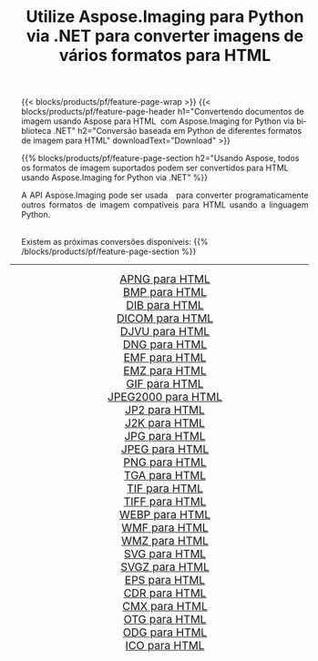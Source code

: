 ﻿---
title: Utilize Aspose.Imaging para Python via .NET para converter imagens de vários formatos para HTML 
weight: 3920
url: /pt/python-net/conversion/to/html/ 
lang: pt
langdirlevel: 2
locales: zh-hans,ja,it,ru,de,es,fr,nl,id,lt,pl,pt,vi,tr,ko,zh-hant,ar,hi,th,sv,cs,uk,he
description: Você pode usar Aspose.Imaging para Python via biblioteca .NET para converter de uma variedade de formatos para HTML
---

{{< blocks/products/pf/feature-page-wrap >}}
{{< blocks/products/pf/feature-page-header h1="Convertendo documentos de imagem usando Aspose para HTML  com Aspose.Imaging for Python via biblioteca .NET" h2="Conversão baseada em Python de diferentes formatos de imagem para HTML" downloadText="Download" >}}


{{% blocks/products/pf/feature-page-section  h2="Usando Aspose, todos os formatos de imagem suportados podem ser convertidos para HTML usando Aspose.Imaging for Python via .NET" %}}
<p align=justify>A API Aspose.Imaging pode ser usada   para converter programaticamente outros formatos de imagem compatíveis para HTML usando a linguagem Python.</p>
<br/>
Existem as próximas conversões disponíveis:
{{% /blocks/products/pf/feature-page-section %}}
<div class="container-fluid productfamilypage bg-gray">
    <div class="convertypes bg-gray agp-content section">
        <div class="container">
		<hr style="margin-left:-20px;"/>
		<div class="row other-converters" style="gap: 10px;font-size: 19px;text-align:center;">
		    <div class='col-md-2 other-converter remove-lp remove-rp'><a href="/imaging/pt/python-net/conversion/apng-to-html/" style="padding:15px;">APNG para HTML</a></div>
<div class='col-md-2 other-converter remove-lp remove-rp'><a href="/imaging/pt/python-net/conversion/bmp-to-html/" style="padding:15px;">BMP para HTML</a></div>
<div class='col-md-2 other-converter remove-lp remove-rp'><a href="/imaging/pt/python-net/conversion/dib-to-html/" style="padding:15px;">DIB para HTML</a></div>
<div class='col-md-2 other-converter remove-lp remove-rp'><a href="/imaging/pt/python-net/conversion/dicom-to-html/" style="padding:15px;">DICOM para HTML</a></div>
<div class='col-md-2 other-converter remove-lp remove-rp'><a href="/imaging/pt/python-net/conversion/djvu-to-html/" style="padding:15px;">DJVU para HTML</a></div>
<div class='col-md-2 other-converter remove-lp remove-rp'><a href="/imaging/pt/python-net/conversion/dng-to-html/" style="padding:15px;">DNG para HTML</a></div>
<div class='col-md-2 other-converter remove-lp remove-rp'><a href="/imaging/pt/python-net/conversion/emf-to-html/" style="padding:15px;">EMF para HTML</a></div>
<div class='col-md-2 other-converter remove-lp remove-rp'><a href="/imaging/pt/python-net/conversion/emz-to-html/" style="padding:15px;">EMZ para HTML</a></div>
<div class='col-md-2 other-converter remove-lp remove-rp'><a href="/imaging/pt/python-net/conversion/gif-to-html/" style="padding:15px;">GIF para HTML</a></div>
<div class='col-md-2 other-converter remove-lp remove-rp'><a href="/imaging/pt/python-net/conversion/jpeg2000-to-html/" style="padding:15px;">JPEG2000 para HTML</a></div>
<div class='col-md-2 other-converter remove-lp remove-rp'><a href="/imaging/pt/python-net/conversion/jp2-to-html/" style="padding:15px;">JP2 para HTML</a></div>
<div class='col-md-2 other-converter remove-lp remove-rp'><a href="/imaging/pt/python-net/conversion/j2k-to-html/" style="padding:15px;">J2K para HTML</a></div>
<div class='col-md-2 other-converter remove-lp remove-rp'><a href="/imaging/pt/python-net/conversion/jpg-to-html/" style="padding:15px;">JPG para HTML</a></div>
<div class='col-md-2 other-converter remove-lp remove-rp'><a href="/imaging/pt/python-net/conversion/jpeg-to-html/" style="padding:15px;">JPEG para HTML</a></div>
<div class='col-md-2 other-converter remove-lp remove-rp'><a href="/imaging/pt/python-net/conversion/png-to-html/" style="padding:15px;">PNG para HTML</a></div>
<div class='col-md-2 other-converter remove-lp remove-rp'><a href="/imaging/pt/python-net/conversion/tga-to-html/" style="padding:15px;">TGA para HTML</a></div>
<div class='col-md-2 other-converter remove-lp remove-rp'><a href="/imaging/pt/python-net/conversion/tif-to-html/" style="padding:15px;">TIF para HTML</a></div>
<div class='col-md-2 other-converter remove-lp remove-rp'><a href="/imaging/pt/python-net/conversion/tiff-to-html/" style="padding:15px;">TIFF para HTML</a></div>
<div class='col-md-2 other-converter remove-lp remove-rp'><a href="/imaging/pt/python-net/conversion/webp-to-html/" style="padding:15px;">WEBP para HTML</a></div>
<div class='col-md-2 other-converter remove-lp remove-rp'><a href="/imaging/pt/python-net/conversion/wmf-to-html/" style="padding:15px;">WMF para HTML</a></div>
<div class='col-md-2 other-converter remove-lp remove-rp'><a href="/imaging/pt/python-net/conversion/wmz-to-html/" style="padding:15px;">WMZ para HTML</a></div>
<div class='col-md-2 other-converter remove-lp remove-rp'><a href="/imaging/pt/python-net/conversion/svg-to-html/" style="padding:15px;">SVG para HTML</a></div>
<div class='col-md-2 other-converter remove-lp remove-rp'><a href="/imaging/pt/python-net/conversion/svgz-to-html/" style="padding:15px;">SVGZ para HTML</a></div>
<div class='col-md-2 other-converter remove-lp remove-rp'><a href="/imaging/pt/python-net/conversion/eps-to-html/" style="padding:15px;">EPS para HTML</a></div>
<div class='col-md-2 other-converter remove-lp remove-rp'><a href="/imaging/pt/python-net/conversion/cdr-to-html/" style="padding:15px;">CDR para HTML</a></div>
<div class='col-md-2 other-converter remove-lp remove-rp'><a href="/imaging/pt/python-net/conversion/cmx-to-html/" style="padding:15px;">CMX para HTML</a></div>
<div class='col-md-2 other-converter remove-lp remove-rp'><a href="/imaging/pt/python-net/conversion/otg-to-html/" style="padding:15px;">OTG para HTML</a></div>
<div class='col-md-2 other-converter remove-lp remove-rp'><a href="/imaging/pt/python-net/conversion/odg-to-html/" style="padding:15px;">ODG para HTML</a></div>
<div class='col-md-2 other-converter remove-lp remove-rp'><a href="/imaging/pt/python-net/conversion/ico-to-html/" style="padding:15px;">ICO para HTML</a></div>
                </div>
        </div>
    </div>
</div>
<br/>

